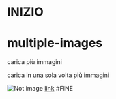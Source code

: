 # INIZIO

# multiple-images
carica più immagini
<p>carica in una sola volta più immagini</p>
<img src="" width="" height="" alt="Not image" />
<a href="https://ivanpierdeveloper.github.io/multiple-images/">link</a>
#FINE
